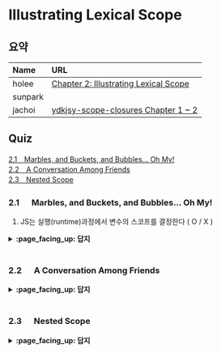 # Illustrating Lexical Scope

## 요약
| Name | URL |
|:---|:---|
| holee | [Chapter 2: Illustrating Lexical Scope](https://github.com/hochan222/Everything-in-JavaScript/wiki/Chapter-2:-Illustrating-Lexical-Scope) |
| sunpark |  |
| jachoi | [ydkjsy-scope-closures Chapter 1 ~ 2](https://n00bh4cker.tistory.com/136)|

## Quiz

[2.1　Marbles, and Buckets, and Bubbles... Oh My!](#21---Marbles-and-Buckets-and-Bubbles-Oh-My)<br>
[2.2　A Conversation Among Friends](#22---A-Conversation-Among-Friends)<br>
[2.3　Nested Scope](#23---Nested-Scope)<br>

### 2.1 　  Marbles, and Buckets, and Bubbles... Oh My!

1. JS는 실행(runtime)과정에서 변수의 스코프를 결정한다 ( O / X )

<details>
<summary> <b> :page_facing_up: 답지 </b>  </summary>
<div markdown="1">


1. JS는 실행(runtime)과정에서 변수의 스코프를 결정한다 ( O / **X** )

   > The JS engine doesn't generally determine these marble colors during runtime **p.23**


</div>
</details>
<br>

### 2.2 　  A Conversation Among Friends

<details>
<summary> <b> :page_facing_up: 답지 </b>  </summary>
<div markdown="1">


1. JS는 실행(runtime)과정에서 변수의 스코프를 결정한다 ( O / **X** )

   > The JS engine doesn't generally determine these marble colors during runtime **p.23**


</div>
</details>
<br>

### 2.3 　  Nested Scope


<details>
<summary> <b> :page_facing_up: 답지 </b>  </summary>
<div markdown="1">


1. JS는 실행(runtime)과정에서 변수의 스코프를 결정한다 ( O / **X** )

   > The JS engine doesn't generally determine these marble colors during runtime **p.23**


</div>
</details>
<br>